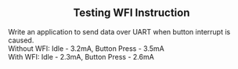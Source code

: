 <h2 align="center">Testing WFI Instruction</h2>

Write an application to send data over UART when button interrupt is caused.</br>
Without WFI: Idle - 3.2mA, Button Press - 3.5mA</br>
With WFI: Idle - 2.3mA, Button Press - 2.6mA
